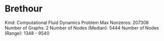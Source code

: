 # Brethour

Kind: Computational Fluid Dynamics Problem
Max Nonzeros: 207308
Number of Graphs: 2
Number of Nodes (Median): 5444
Number of Nodes (Range): 1348 - 9540